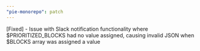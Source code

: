 ```yaml
---
"pie-monorepo": patch
---
```


[Fixed] - Issue with Slack notification functionality where $PRIORITIZED_BLOCKS had no value assigned, causing invalid JSON when $BLOCKS array was assigned a value
